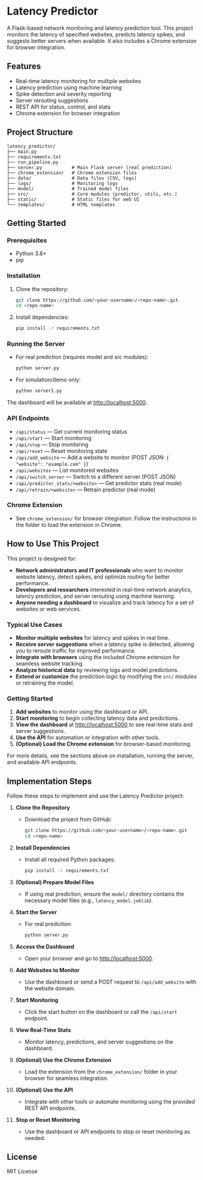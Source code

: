 # Latency Predictor

A Flask-based network monitoring and latency prediction tool. This project monitors the latency of specified websites, predicts latency spikes, and suggests better servers when available. It also includes a Chrome extension for browser integration.

## Features
- Real-time latency monitoring for multiple websites
- Latency prediction using machine learning
- Spike detection and severity reporting
- Server rerouting suggestions
- REST API for status, control, and stats
- Chrome extension for browser integration

## Project Structure
```
latency_predictor/
├── main.py
├── requirements.txt
├── run_pipeline.py
├── server.py           # Main Flask server (real prediction)
├── chrome_extension/   # Chrome extension files
├── data/               # Data files (CSV, logs)
├── logs/               # Monitoring logs
├── model/              # Trained model files
├── src/                # Core modules (predictor, utils, etc.)
├── static/             # Static files for web UI
└── templates/          # HTML templates
```

## Getting Started

### Prerequisites
- Python 3.8+
- pip

### Installation
1. Clone the repository:
   ```sh
   git clone https://github.com/<your-username>/<repo-name>.git
   cd <repo-name>
   ```
2. Install dependencies:
   ```sh
   pip install -r requirements.txt
   ```

### Running the Server
- For real prediction (requires model and src modules):
  ```sh
  python server.py
  ```
- For simulation/demo only:
  ```sh
  python server1.py
  ```

The dashboard will be available at [http://localhost:5000](http://localhost:5000).

### API Endpoints
- `/api/status` — Get current monitoring status
- `/api/start` — Start monitoring
- `/api/stop` — Stop monitoring
- `/api/reset` — Reset monitoring state
- `/api/add_website` — Add a website to monitor (POST JSON: `{ "website": "example.com" }`)
- `/api/websites` — List monitored websites
- `/api/switch_server` — Switch to a different server (POST JSON)
- `/api/predictor_stats/<website>` — Get predictor stats (real mode)
- `/api/retrain/<website>` — Retrain predictor (real mode)

### Chrome Extension
- See `chrome_extension/` for browser integration. Follow the instructions in the folder to load the extension in Chrome.

## How to Use This Project

This project is designed for:

- **Network administrators and IT professionals** who want to monitor website latency, detect spikes, and optimize routing for better performance.
- **Developers and researchers** interested in real-time network analytics, latency prediction, and server rerouting using machine learning.
- **Anyone needing a dashboard** to visualize and track latency for a set of websites or web services.

### Typical Use Cases
- **Monitor multiple websites** for latency and spikes in real time.
- **Receive server suggestions** when a latency spike is detected, allowing you to reroute traffic for improved performance.
- **Integrate with browsers** using the included Chrome extension for seamless website tracking.
- **Analyze historical data** by reviewing logs and model predictions.
- **Extend or customize** the prediction logic by modifying the `src/` modules or retraining the model.

### Getting Started
1. **Add websites** to monitor using the dashboard or API.
2. **Start monitoring** to begin collecting latency data and predictions.
3. **View the dashboard** at [http://localhost:5000](http://localhost:5000) to see real-time stats and server suggestions.
4. **Use the API** for automation or integration with other tools.
5. **(Optional) Load the Chrome extension** for browser-based monitoring.

For more details, see the sections above on installation, running the server, and available API endpoints.

## Implementation Steps

Follow these steps to implement and use the Latency Predictor project:

1. **Clone the Repository**
   - Download the project from GitHub:
     ```sh
     git clone https://github.com/<your-username>/<repo-name>.git
     cd <repo-name>
     ```

2. **Install Dependencies**
   - Install all required Python packages:
     ```sh
     pip install -r requirements.txt
     ```

3. **(Optional) Prepare Model Files**
   - If using real prediction, ensure the `model/` directory contains the necessary model files (e.g., `latency_model.joblib`).

4. **Start the Server**
   - For real prediction:
     ```sh
     python server.py
     ```

5. **Access the Dashboard**
   - Open your browser and go to [http://localhost:5000](http://localhost:5000).

6. **Add Websites to Monitor**
   - Use the dashboard or send a POST request to `/api/add_website` with the website domain.

7. **Start Monitoring**
   - Click the start button on the dashboard or call the `/api/start` endpoint.

8. **View Real-Time Stats**
   - Monitor latency, predictions, and server suggestions on the dashboard.

9. **(Optional) Use the Chrome Extension**
   - Load the extension from the `chrome_extension/` folder in your browser for seamless integration.

10. **(Optional) Use the API**
    - Integrate with other tools or automate monitoring using the provided REST API endpoints.

11. **Stop or Reset Monitoring**
    - Use the dashboard or API endpoints to stop or reset monitoring as needed.

## License
MIT License
